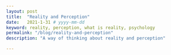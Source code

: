 ```yaml
---
layout: post
title:  "Reality and Perception"
date:   2021-1-31 # yyyy-mm-dd
keyword: reality, perception, what is reality, psychology  
permalink: "/blog/reality-and-perception"
description: "A way of thinking about reality and perception"

---
```


